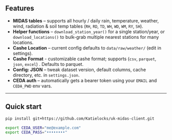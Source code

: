 ## Features
* **MIDAS tables** – supports all hourly / daily rain, temperature, weather, wind, radiation & soil temp tables (`RH`, `RD`, `TD`, `WH`, `WD`, `WM`, `RY`, `SH`).  
* **Helper functions** – `download_station_year()` for a single station/year, or `download_locations()` to bulk-grab multiple nearest stations for many locations.  
* **Cashe Location** – current config defaults to `data/raw/weather/` (edit in settings).
* **Cashe Format** - customizable cashe format; supports (`csv`, `parquet`, `json`, `excel`) . Defaults to parquet.
* **Config: JSON** – tweak dataset version, default columns, cache directory, etc. in `settings.json`.  
* **CEDA auth** – automatically gets a bearer token using your `EMAIL` and `CEDA_PWD` env vars.  

---

## Quick start

```bash
pip install git+https://github.com/Katielocks/uk-midas-client.git

export CEDA_USER="me@example.com"
export CEDA_PASS="••••••••"
